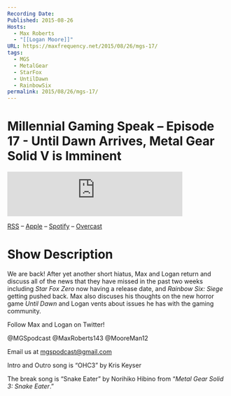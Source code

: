 ```yaml
---
Recording Date: 
Published: 2015-08-26
Hosts:
  - Max Roberts
  - "[[Logan Moore]]"
URL: https://maxfrequency.net/2015/08/26/mgs-17/
tags:
  - MGS
  - MetalGear
  - StarFox
  - UntilDawn
  - RainbowSix
permalink: 2015/08/26/mgs-17/
---
```

# Millennial Gaming Speak – Episode 17 - Until Dawn Arrives, Metal Gear Solid V is Imminent

<iframe src="https://podcasters.spotify.com/pod/show/millennialgamingspeak/embed/episodes/Episode-17-Until-Dawn-Arrives--Metal-Gear-Solid-V-is-Imminent-e1adhue/a-a6ts484" height="102px" width="400px" frameborder="0" scrolling="no"></iframe>

[RSS](https://anchor.fm/s/74aa3858/podcast/rss) – [Apple](https://podcasts.apple.com/us/podcast/episode-3-gdc-wrap-up/id1000915981?i=1000542222515) – [Spotify](https://open.spotify.com/episode/7wePXT4Bt22LWifVLx3n8y) – [Overcast](https://overcast.fm/+EtIgeWxEU)
# Show Description

We are back! After yet another short hiatus, Max and Logan return and discuss all of the news that they have missed in the past two weeks including *Star Fox Zero* now having a release date, and *Rainbow Six: Siege* getting pushed back. Max also discuses his thoughts on the new horror game *Until Dawn* and Logan vents about issues he has with the gaming community.

Follow Max and Logan on Twitter!

@MGSpodcast
@MaxRoberts143
@MooreMan12

Email us at mgspodcast@gmail.com

Intro and Outro song is “OHC3” by Kris Keyser

The break song is “Snake Eater” by Norihiko Hibino from “*Metal Gear Solid 3: Snake Eater*.”